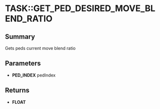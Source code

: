 # TASK::GET_PED_DESIRED_MOVE_BLEND_RATIO

## Summary
Gets peds current move blend ratio

## Parameters
* **PED_INDEX** pedIndex

## Returns
* **FLOAT**